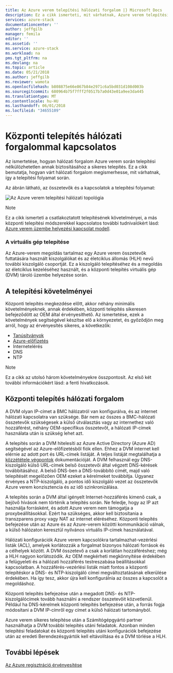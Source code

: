 ```yaml
---
title: Az Azure verem telepítési hálózati forgalom |} Microsoft Docs
description: Ez a cikk ismerteti, mit várhatnak, Azure verem telepítési hálózati folyamatokkal kapcsolatos.
services: azure-stack
documentationcenter: ''
author: jeffgilb
manager: femila
editor: ''
ms.assetid: ''
ms.service: azure-stack
ms.workload: na
pms.tgt_pltfrm: na
ms.devlang: na
ms.topic: article
ms.date: 05/21/2018
ms.author: jeffgilb
ms.reviewer: wamota
ms.openlocfilehash: b808875e66e867b84e2971c6a5bd031d108d003b
ms.sourcegitcommit: 680964b75f7fff2f0517b7a0d43e01a9ee3da445
ms.translationtype: MT
ms.contentlocale: hu-HU
ms.lasthandoff: 06/01/2018
ms.locfileid: "34655109"
---
```

# <a name="about-deployment-network-traffic"></a>Központi telepítés hálózati forgalommal kapcsolatos
Az ismertetése, hogyan hálózati forgalom Azure verem során telepítési nélkülözhetetlen annak biztosításához a sikeres telepítés. Ez a cikk bemutatja, hogyan várt hálózati forgalom megismerhesse, mit várhatnak, így a telepítési folyamat során.

Az ábrán látható, az összetevők és a kapcsolatok a telepítési folyamat:

![Az Azure verem telepítési hálózati topológia](media/deployment-networking/figure1.png)

> [!NOTE]
> Ez a cikk ismerteti a csatlakoztatott telepítésének követelményei, a más központi telepítési módszerekkel kapcsolatos további tudnivalókért lásd: [Azure verem üzembe helyezési kapcsolat modell](azure-stack-connection-models.md).

### <a name="the-deployment-vm"></a>A virtuális gép telepítése
Az Azure-verem megoldás tartalmaz egy Azure verem összetevők futtatására használt kiszolgálókat és az életciklus állomás (HLH) nevű további kiszolgáló csoportját. Ez a kiszolgáló telepítéséhez és a megoldás az életciklus kezeléséhez használt, és a központi telepítés virtuális gép (DVM) tároló üzembe helyezése során.

## <a name="deployment-requirements"></a>A telepítési követelményei
Központi telepítés megkezdése előtt, akkor néhány minimális követelményeknek, annak érdekében, központi telepítés sikeresen befejeződött az OEM által érvényesíthető. Az ismertetése, ezek a követelmények segítségével készítse elő a környezetet, és győződjön meg arról, hogy az érvényesítés sikeres, a következők:

-   [Tanúsítványok](azure-stack-pki-certs.md)
-   [Azure-előfizetés](https://azure.microsoft.com/free/?b=17.06)
-   Internetelérés
-   DNS
-   NTP

> [!NOTE]
> Ez a cikk az utolsó három követelményekre összpontosít. Az első két további információkért lásd: a fenti hivatkozások.

## <a name="deployment-network-traffic"></a>Központi telepítés hálózati forgalom
A DVM olyan IP-címet a BMC hálózatról van konfigurálva, és az internet hálózati kapcsolatra van szüksége. Bár nem az összes a BMC-hálózati összetevők szükségesek a külső útválasztás vagy az internethez való hozzáférést, néhány OEM-specifikus összetevőt, a hálózati IP-címek használata után is szükség lehet azt.

A telepítés során a DVM hitelesíti az Azure Active Directory (Azure AD) segítségével az Azure-előfizetésből fiók ellen. Ehhez a DVM internet kell elérnie az adott port és URL-címek listáját. A teljes listáját megtalálhatja a [közzététele végpontok](azure-stack-integrate-endpoints.md) dokumentációját. A DVM felhasznál egy DNS-kiszolgáló külső URL-címek belső összetevői által végzett DNS-kérések továbbításához. A belső DNS-ben a DNS-továbbító címét, majd való telepítését megelőzően OEM ezeket a kérelmeket továbbítja. Ugyanez érvényes a NTP-kiszolgáló, a pontos idő kiszolgáló vezet az összetevők Azure verem konzisztencia és az idő szinkronizálása.

A telepítés során a DVM által igényelt Internet-hozzáférés kimenő csak, a bejövő hívások nem történik a telepítés során. Ne feledje, hogy az IP azt használja forrásként, és adott Azure verem nem támogatja a proxybeállításokkal. Ezért ha szükséges, akkor kell biztosítania a transzparens proxy vagy NAT az internet eléréséhez. Központi telepítés befejezése után az Azure és az Azure-verem közötti kommunikáció válnak, a külső hálózaton keresztül nyilvános virtuális IP-címek használatával.

Hálózati konfigurációk Azure verem kapcsolókra tartalmazhat-vezérlési listák (ACL), amelyek korlátozzák a forgalmat bizonyos hálózati források és a célhelyek között. A DVM összetevő a csak a korlátlan hozzáféréshez; még a HLH nagyon korlátozódik. Az OEM megkérheti megkönnyítése érdekében a felügyeleti és a hálózati hozzáférés testreszabása beállításokkal kapcsolatban. A hozzáférés-vezérlési listák miatt fontos a központi telepítéskor a DNS- és NTP-kiszolgáló címei megváltoztatásának elkerülése érdekében. Ha így tesz, akkor újra kell konfigurálnia az összes a kapcsolót a megoldáshoz.

Központi telepítés befejezése után a megadott DNS- és NTP-kiszolgálócímek tovább használni a rendszer összetevőit közvetlenül. Például ha DNS-kérelmek központi telepítés befejezése után, a forrás fogja módosítani a DVM IP-címről egy címet a külső hálózati tartományból.

Azure verem sikeres telepítése után a Számítógépgyártó partner használhatja a DVM további telepítés utáni feladatok. Azonban minden telepítési feladatokat és központi telepítés utáni konfigurációk befejezése után az eredeti Berendezésgyártók kell eltávolítása és a DVM törlése a HLH.

## <a name="next-steps"></a>További lépések
[Az Azure regisztráció érvényesítése](azure-stack-validate-registration.md)
